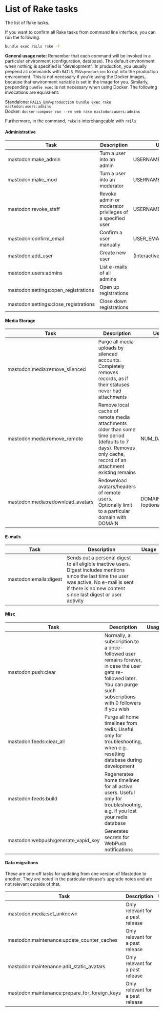 # List of Rake tasks
The list of Rake tasks.

If you want to confirm all Rake tasks from command line interface, you can run the following.

```sh
bundle exec rails rake -T
```

**General usage note:** Remember that each command will be invoked in a particular environment (configuration, database). The default environment when nothing is specified is "development". In production, you usually prepend all commands with `RAILS_ENV=production` to opt into the production environment. This is not necessary if you're using the Docker images, because that environment variable is set in the image for you. Similarly, prepending `bundle exec` is not necessary when using Docker. The following invocations are equivalent:

Standalone: `RAILS_ENV=production bundle exec rake mastodon:users:admins`  
Docker: `docker-compose run --rm web rake mastodon:users:admins`

Furthermore, in the command, `rake` is interchangeable with `rails`

#### Administrative

|Task|Description|Usage|
|----|-----------|-----|
|mastodon:make_admin|Turn a user into an admin|USERNAME=yourname|
|mastodon:make_mod|Turn a user into an moderator|USERNAME=yourname|
|mastodon:revoke_staff|Revoke admin or moderator privileges of a specified user|USERNAME=yourname|
|mastodon:confirm_email|Confirm a user manually|USER_EMAIL=your@email|
|mastodon:add_user|Create new user|(Interactive)|
|mastodon:users:admins|List e-mails of all admins|
|mastodon:settings:open_registrations|Open up registrations|
|mastodon:settings:close_registrations|Close down registrations|

#### Media Storage

|Task|Description|Usage|
|----|-----------|-----|
|mastodon:media:remove_silenced|Purge all media uploads by silenced accounts. Completely removes records, as if their statuses never had attachments|
|mastodon:media:remove_remote|Remove local cache of remote media attachments older than some time period (defaults to 7 days). Removes only cache, record of an attachment existing remains|NUM_DAYS=7|
|mastodon:media:redownload_avatars|Redownload avatars/headers of remote users. Optionally limit to a particular domain with DOMAIN|DOMAIN=domain (optional)|

#### E-mails

|Task|Description|Usage|
|----|-----------|-----|
|mastodon:emails:digest|Sends out a personal digest to all eligible inactive users. Digest includes mentions since the last time the user was active. No e-mail is sent if there is no new content since last digest or user activity|

#### Misc

|Task|Description|Usage|
|----|-----------|-----|
|mastodon:push:clear| Normally, a subscription to a once-followed user remains forever, in case the user gets re-followed later. You can purge such subscriptions with 0 followers if you wish|
|mastodon:feeds:clear_all|Purge all home timelines from redis. Useful only for troubleshooting, when e.g. resetting database during development|
|mastodon:feeds:build|Regenerates home timelines for all active users. Useful only for troubleshooting, e.g. if you lost your redis database|
|mastodon:webpush:generate_vapid_key|Generates secrets for WebPush notifications|
 
#### Data migrations

These are one-off tasks for updating from one version of Mastodon to another. They are noted in the particular release's upgrade notes and are not relevant outside of that.

|Task|Description|Usage|
|----|-----------|-----|
|mastodon:media:set_unknown|Only relevant for a past release|
|mastodon:maintenance:update_counter_caches|Only relevant for a past release|
|mastodon:maintenance:add_static_avatars|Only relevant for a past release|
|mastodon:maintenance:prepare_for_foreign_keys|Only relevant for a past release|
